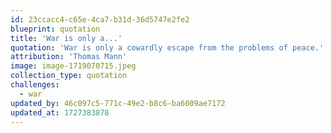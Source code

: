 ```yaml
---
id: 23ccacc4-c65e-4ca7-b31d-36d5747e2fe2
blueprint: quotation
title: 'War is only a...'
quotation: 'War is only a cowardly escape from the problems of peace.'
attribution: 'Thomas Mann'
image: image-1719070715.jpeg
collection_type: quotation
challenges:
  - war
updated_by: 46c097c5-771c-49e2-b8c6-ba6009ae7172
updated_at: 1727383878
---
```

